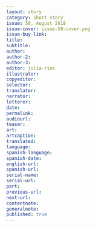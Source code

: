 ```yaml
---
layout: story
category: short story
issue: 58, August 2018
issue-cover: issue-58-cover.png
issue-buy-link:
title:
subtitle:
author:
author-2:
author-3:
editor: julia-rios
illustrator:
copyeditor:
selector:
translator:
narrator:
letterer:
date:
permalink:
audiourl:
teaser:
art:
artcaption:
translated:
language:
spanish-language:
spanish-date:
english-url:
spanish-url:
serial-name:
serial-url:
part:
previous-url:
next-url:
contentnote:
generalnote:
published: true
---
```

